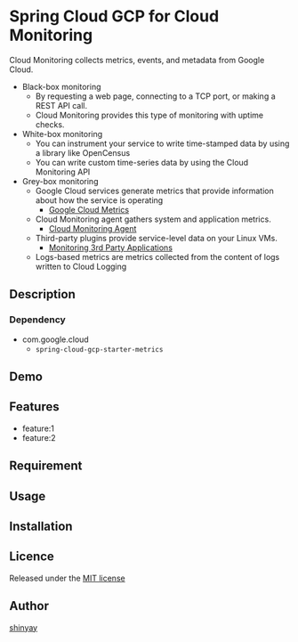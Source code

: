 # Spring Cloud GCP for Cloud Monitoring

Cloud Monitoring collects metrics, events, and metadata from Google Cloud.

- Black-box monitoring
  - By requesting a web page, connecting to a TCP port, or making a REST API call.
  - Cloud Monitoring provides this type of monitoring with uptime checks.
- White-box monitoring
  - You can instrument your service to write time-stamped data by using a library like OpenCensus
  - You can write custom time-series data by using the Cloud Monitoring API
- Grey-box monitoring
  - Google Cloud services generate metrics that provide information about how the service is operating
    - [Google Cloud Metrics](https://cloud.google.com/monitoring/api/metrics_gcp)
  - Cloud Monitoring agent gathers system and application metrics.
    - [Cloud Monitoring Agent](https://cloud.google.com/monitoring/agent)
  - Third-party plugins provide service-level data on your Linux VMs.
    - [Monitoring 3rd Party Applications](https://cloud.google.com/monitoring/agent/plugins)
  - Logs-based metrics are metrics collected from the content of logs written to Cloud Logging
## Description
### Dependency
- com.google.cloud
  - `spring-cloud-gcp-starter-metrics`

## Demo

## Features

- feature:1
- feature:2

## Requirement

## Usage

## Installation

## Licence

Released under the [MIT license](https://gist.githubusercontent.com/shinyay/56e54ee4c0e22db8211e05e70a63247e/raw/34c6fdd50d54aa8e23560c296424aeb61599aa71/LICENSE)

## Author

[shinyay](https://github.com/shinyay)
